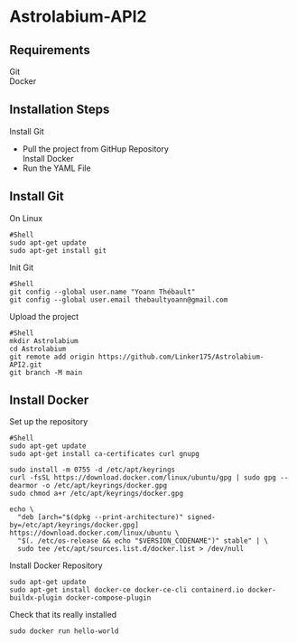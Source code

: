 # Astrolabium-API2

## Requirements
Git \
Docker

## Installation Steps
Install Git
- Pull the project from GitHup Repository \
Install Docker
- Run the YAML File

## Install Git 

On Linux
```
#Shell
sudo apt-get update
sudo apt-get install git
```
Init Git
```
#Shell
git config --global user.name "Yoann Thébault"
git config --global user.email thebaultyoann@gmail.com
```

Upload the project 
```
#Shell 
mkdir Astrolabium
cd Astrolabium
git remote add origin https://github.com/Linker175/Astrolabium-API2.git
git branch -M main
```

## Install Docker
Set up the repository
```
#Shell
sudo apt-get update
sudo apt-get install ca-certificates curl gnupg
```
```
sudo install -m 0755 -d /etc/apt/keyrings
curl -fsSL https://download.docker.com/linux/ubuntu/gpg | sudo gpg --dearmor -o /etc/apt/keyrings/docker.gpg
sudo chmod a+r /etc/apt/keyrings/docker.gpg
```
```
echo \
  "deb [arch="$(dpkg --print-architecture)" signed-by=/etc/apt/keyrings/docker.gpg] https://download.docker.com/linux/ubuntu \
  "$(. /etc/os-release && echo "$VERSION_CODENAME")" stable" | \
  sudo tee /etc/apt/sources.list.d/docker.list > /dev/null
```
Install Docker Repository
```
sudo apt-get update
sudo apt-get install docker-ce docker-ce-cli containerd.io docker-buildx-plugin docker-compose-plugin
```
Check that its really installed 
```
sudo docker run hello-world
```